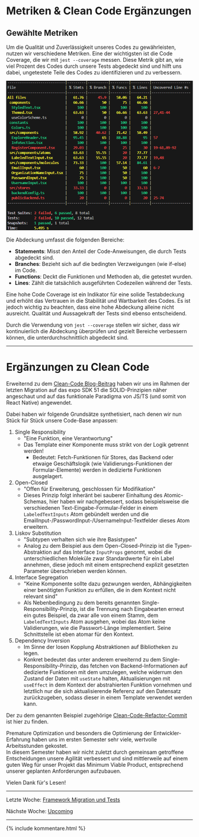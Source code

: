 # Metriken & Clean Code Ergänzungen


## Gewählte Metriken

Um die Qualität und Zuverlässigkeit unseres Codes zu gewährleisten, nutzen wir verschiedene Metriken. Eine der wichtigsten ist die Code Coverage, die wir mit `jest --coverage` messen. Diese Metrik gibt an, wie viel Prozent des Codes durch unsere Tests abgedeckt sind und hilft uns dabei, ungetestete Teile des Codes zu identifizieren und zu verbessern.

![Code Coverage](../images/code_coverage.jpg)

Die Abdeckung umfasst die folgenden Bereiche:

- **Statements**: Misst den Anteil der Code-Anweisungen, die durch Tests abgedeckt sind.
- **Branches**: Bezieht sich auf die bedingten Verzweigungen (wie if-else) im Code.
- **Functions**: Deckt die Funktionen und Methoden ab, die getestet wurden.
- **Lines**: Zählt die tatsächlich ausgeführten Codezeilen während der Tests.

Eine hohe Code Coverage ist ein Indikator für eine solide Testabdeckung und erhöht das Vertrauen in die Stabilität und Wartbarkeit des Codes. Es ist jedoch wichtig zu beachten, dass eine hohe Abdeckung alleine nicht ausreicht. Qualität und Aussagekraft der Tests sind ebenso entscheidend.

Durch die Verwendung von `jest --coverage` stellen wir sicher, dass wir kontinuierlich die Abdeckung überprüfen und gezielt Bereiche verbessern können, die unterdurchschnittlich abgedeckt sind.

---

# Ergänzungen zu Clean Code

<!-- Orientierung: https://dev.to/drruvari/mastering-solid-principles-in-react-easy-examples-and-best-practices-142b -->

Erweiternd zu dem [Clean-Code Blog-Beitrag](13_CleanCode.md) haben wir uns im Rahmen der letzten Migration auf das expo SDK 51
die SOLID-Prinzipien näher angeschaut und auf das funktionale Paradigma von JS/TS 
(und somit von React Native) angewendet.

Dabei haben wir folgende Grundsätze synthetisiert, nach denen wir nun Stück für Stück unsere Code-Base anpassen:

1. Single Responsibility 
   - "Eine Funktion, eine Verantwortung"
   - Das Template einer Komponente muss strikt von der Logik getrennt werden!
     - Bedeutet: Fetch-Funktionen für Stores, das Backend oder etwaige Geschäftslogik (wie Validierungs-Funktionen der Formular-Elemente) werden in dedizierte Funktionen ausgelagert.
2. Open-Closed
   - "Offen für Erweiterung, geschlossen für Modifikation"
   - Dieses Prinzip folgt inheränt bei sauberer Einhaltung des Atomic-Schemas, hier haben wir nachgebessert, sodass beispielsweise die verschiedenen Text-Eingabe-Formular-Felder in einem `LabeledTextInputs` Atom gebündelt werden und die EmailInput-/PasswordInput-/UsernameInput-Textfelder dieses Atom erweitern.
3. Liskov Substitution
   - "Subtypen verhalten sich wie ihre Basistypen"
   - Analog zu dem Beispiel aus dem Open-Closed-Prinzip ist die Typen-Abstraktion auf das Interface `InputProps` genormt, wobei die unterschiedlichen Moleküle zwar Standardwerte für ein Label annehmen, diese jedoch mit einem entsprechend explizit gesetzten Parameter überschrieben werden können.
4. Interface Segregation
   - "Keine Komponente sollte dazu gezwungen werden, Abhängigkeiten einer benötigten Funktion zu erfüllen, die in dem Kontext nicht relevant sind"
   - Als Nebenbedingung zu dem bereits genannten Single-Responsibility-Prinzip, ist die Trennung nach Eingabearten erneut ein gutes Beispiel, da zwar alle von einem Stamm, dem `LabeledTextInputs` Atom ausgehen, wobei das Atom keine Validierungen, wie die Passwort-Länge implementiert. Seine Schnittstelle ist eben atomar für den Kontext.
5. Dependency Inversion
   - Im Sinne der losen Kopplung Abstraktionen auf Bibliotheken zu legen.
   - Konkret bedeutet das unter anderem erweiternd zu dem Single-Responsibility-Prinzip, das fetchen von Backend-Informationen auf dedizierte Funktionen mit dem umzulegen, welche widerrum den Zustand der Daten mit `useState` halten, Aktualisierungen mit `useEffect` in dem Kontext der abstrahierten Funktion vornehmen und letztlich nur die sich aktualisierende Referenz auf den Datensatz zurückzugeben, sodass dieser in einem Template verwendet werden kann.

Der zu dem genannten Beispiel zugehörige [Clean-Code-Refactor-Commit](https://github.com/DH-Karlsruhe/IncidArch-FrontEnd/commit/2ace01d56bdd9fd7a8b5105a1ad32741e8748081) ist hier zu finden.  

Premature Optimization und besonders die Optimierung der Entwickler-Erfahrung haben uns im ersten Semester sehr viele, wertvolle Arbeitsstunden gekostet.  
In diesem Semester haben wir nicht zuletzt durch gemeinsam getroffene Entscheidungen
unsere Agilität verbessert und sind mittlerweile auf einem guten Weg für unser Projekt das Minimum Viable Product, entsprechend unserer geplanten Anforderungen aufzubauen.

Vielen Dank für's Lesen!

---  

Letzte Woche: [Framework Migration und Tests](15_Framework-migration-und-Tests.md)

Nächste Woche: [Upcoming]()

---

{% include kommentare.html %}
